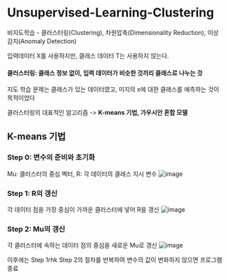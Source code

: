 # Unsupervised-Learning-Clustering

비지도학습 - 클러스터링(Clustering), 차원압축(Dimensionality Reduction), 이상감지(Anomaly Detection)

입력데이터 X를 사용하지만, 클래스 데이터 T는 사용하지 않는다.<br/>
#### 클러스터링: 클래스 정보 없이, 입력 데이터가 비슷한 것끼리 클래스로 나누는 것

지도 학습 문제는 클래스가 있는 데이터였고, 미지의 x에 대한 클래스를 예측하는 것이 목적이었다<br/>

클러스터링의 대표적인 알고리즘 -> **K-means 기법, 가우시안 혼합 모델**

## K-means 기법
### Step 0: 변수의 준비와 초기화
Mu: 클러스터의 중심 벡터, R: 각 데이터의 클래스 지시 변수
![image](https://user-images.githubusercontent.com/24853452/103458098-2d6c7a00-4d48-11eb-88e2-060f4a6d0b06.png)

### Step 1: R의 갱신
각 데이터 점을 가장 중심이 가까운 클러스터에 넣어 R을 갱신
![image](https://user-images.githubusercontent.com/24853452/103458101-36f5e200-4d48-11eb-9890-832b408f528e.png) 

### Step 2: Mu의 갱신
각 클러스터에 속하는 데이터 점의 중심을 새로운 Mu로 갱신
![image](https://user-images.githubusercontent.com/24853452/103458256-a0c2bb80-4d49-11eb-995e-f5b9e9d9c8ad.png)

이후에는 Step 1rhk Step 2의 절차를 반복하여 변수의 값이 변화하지 않으면 프로그램 종료

